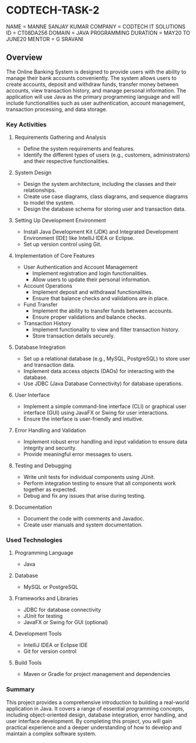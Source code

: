 # CODTECH-TASK-2
NAME     = MANNE SANJAY KUMAR
COMPANY  = CODTECH IT SOLUTIONS
ID       = CT08DA256
DOMAIN   = JAVA PR0GRAMMING
DURATION = MAY20 TO JUNE20
MENTOR   = G SRAVANI


## Overview

The Online Banking System is designed to provide users with the ability to manage their bank accounts conveniently. The system allows users to create accounts, deposit and withdraw funds, transfer money between accounts, view transaction history, and manage personal information. The application will use Java as the primary programming language and will include functionalities such as user authentication, account management, transaction processing, and data storage.

### Key Activities

1. Requirements Gathering and Analysis
   - Define the system requirements and features.
   - Identify the different types of users (e.g., customers, administrators) and their respective functionalities.

2. System Design
   - Design the system architecture, including the classes and their relationships.
   - Create use case diagrams, class diagrams, and sequence diagrams to model the system.
   - Design the database schema for storing user and transaction data.

3. Setting Up Development Environment
   - Install Java Development Kit (JDK) and Integrated Development Environment (IDE) like IntelliJ IDEA or Eclipse.
   - Set up version control using Git.

4. Implementation of Core Features
   - User Authentication and Account Management
     - Implement registration and login functionalities.
     - Allow users to update their personal information.
   - Account Operations
     - Implement deposit and withdrawal functionalities.
     - Ensure that balance checks and validations are in place.
   - Fund Transfer
     - Implement the ability to transfer funds between accounts.
     - Ensure proper validations and balance checks.
   - Transaction History
     - Implement functionality to view and filter transaction history.
     - Store transaction details securely.

5. Database Integration
   - Set up a relational database (e.g., MySQL, PostgreSQL) to store user and transaction data.
   - Implement data access objects (DAOs) for interacting with the database.
   - Use JDBC (Java Database Connectivity) for database operations.

6. User Interface
   - Implement a simple command-line interface (CLI) or graphical user interface (GUI) using JavaFX or Swing for user interactions.
   - Ensure the interface is user-friendly and intuitive.

7. Error Handling and Validation
   - Implement robust error handling and input validation to ensure data integrity and security.
   - Provide meaningful error messages to users.

8. Testing and Debugging
   - Write unit tests for individual components using JUnit.
   - Perform integration testing to ensure that all components work together as expected.
   - Debug and fix any issues that arise during testing.

9. Documentation
   - Document the code with comments and Javadoc.
   - Create user manuals and system documentation.

### Used Technologies

1. Programming Language
   - Java

2. Database
   - MySQL or PostgreSQL

3. Frameworks and Libraries
   - JDBC for database connectivity
   - JUnit for testing
   - JavaFX or Swing for GUI (optional)

4. Development Tools
   - IntelliJ IDEA or Eclipse IDE
   - Git for version control

5. Build Tools
   - Maven or Gradle for project management and dependencies


### Summary

This project provides a comprehensive introduction to building a real-world application in Java. It covers a range of essential programming concepts, including object-oriented design, database integration, error handling, and user interface development. By completing this project, you will gain practical experience and a deeper understanding of how to develop and maintain a complex software system.

